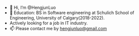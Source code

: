 - 👋 Hi, I’m @HengjunLuo
- 🌱 Education: BS in Software engineering at Schulich School of Engineering, University of Calgary(2018-2022).
- Actively looking for a job in IT industry.
- 📫 Please contact me by hengjunluo@gmail.com


